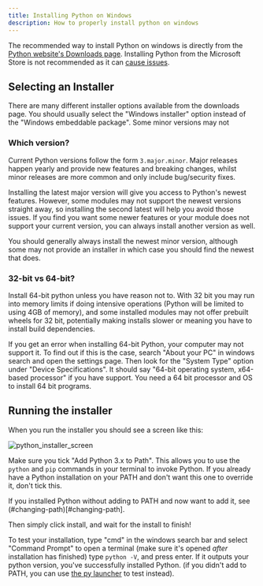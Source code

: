 ```yaml
---
title: Installing Python on Windows
description: How to properly install python on windows
---
```


The recommended way to install Python on windows is directly from the [Python website's Downloads page](https://www.python.org/downloads/windows/). Installing Python from the Microsoft Store is not recommended as it can [cause issues](./microsoft-store.md).

## Selecting an Installer
There are many different installer options available from the downloads page. You should usually select the "Windows installer" option instead of the "Windows embeddable package". Some minor versions may not

### Which version?
Current Python versions follow the form `3.major.minor`. Major releases happen yearly and provide new features and breaking changes, whilst minor releases are more common and only include bug/security fixes.

Installing the latest major version will give you access to Python's newest features. However, some modules may not support the newest versions straight away, so installing the second latest will help you avoid those issues. If you find you want some newer features or your module does not support your current version, you can always install another version as well.

You should generally always install the newest minor version, although some may not provide an installer in which case you should find the newest that does.

### 32-bit vs 64-bit?
Install 64-bit python unless you have reason not to. With 32 bit you may run into memory limits if doing intensive operations (Python will be limited to using 4GB of memory), and some installed modules may not offer prebuilt wheels for 32 bit, potentially making installs slower or meaning you have to install build dependencies.

If you get an error when installing 64-bit Python, your computer may not support it. To find out if this is the case, search "About your PC" in windows search and open the settings page. Then look for the "System Type" option under "Device Specifications". It should say "64-bit operating system, x64-based processor" if you have support. You need a 64 bit processor and OS to install 64 bit programs.

## Running the installer
When you run the installer you should see a screen like this:

![python_installer_screen](https://user-images.githubusercontent.com/22353562/126144479-cfe6bd98-6d2e-47c3-b6b3-5de9f2656e9a.png)

Make sure you tick "Add Python 3.x to Path". This allows you to use the `python` and `pip` commands in your terminal to invoke Python. If you already have a Python installation on your PATH and don't want this one to override it, don't tick this.

If you installed Python without adding to PATH and now want to add it, see (#changing-path)[#changing-path].

Then simply click install, and wait for the install to finish!

To test your installation, type "cmd" in the windows search bar and select "Command Prompt" to open a terminal (make sure it's opened *after* installation has finished) type `python -V`, and press enter. If it outputs your python version, you've successfully installed Python. (if you didn't add to PATH, you can use [the py launcher](./python-on-windows.md#the-py-launcher) to test instead).
